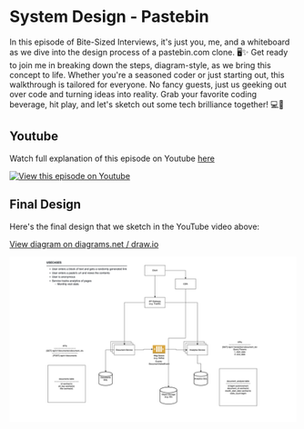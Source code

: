 System Design - Pastebin
========================
In this episode of Bite-Sized Interviews, it's just you, me, and
a whiteboard as we dive into the design process of a pastebin.com clone. 🖥️✨ 
Get ready to join me in breaking down the steps, diagram-style, as we bring
this concept to life. Whether you're a seasoned coder or just starting out, 
this walkthrough is tailored for everyone. No fancy guests, just us geeking 
out over code and turning ideas into reality. Grab your favorite coding 
beverage, hit play, and let's sketch out some tech brilliance together! 💻🎨

## Youtube
Watch full explanation of this episode on Youtube [here](https://www.youtube.com/watch?v=WjNdFldOoZA)

[![View this episode on Youtube](https://img.youtube.com/vi/WjNdFldOoZA/0.jpg)](https://www.youtube.com/watch?v=WjNdFldOoZA)

## Final Design
Here's the final design that we sketch in the YouTube video above:

[View diagram on diagrams.net / draw.io](https://viewer.diagrams.net/index.html?tags=%7B%7D&highlight=0000ff&edit=_blank&layers=1&nav=1&title=pastebin.drawio#R7Vtbc5s4FP41nm0e8IAAx36MHbe7s%2B02Hbfb7b5kZJCxaoFYIXzZX78SdxB27DYudrN5SNDR0YXv3HTQSc%2Bc%2BNs3DIbLd9RFpAd0d9sz73sAmLphij%2BSskspwLYyisewm9KMkjDD%2F6KMqGfUGLsoqjFySgnHYZ3o0CBADq%2FRIGN0U2dbUFJfNYQeUggzBxKV%2Bhm7fJlSh7Ze0n9F2FvmKxt61uPDnDkjREvo0k2FZE575oRRytMnfztBRKKX45KOe72nt9gYQwE%2FZoBraHS8gePP78MPi8CO%2FyajqQbSWdaQxNkL98CAiPnGLl6LR08%2B5qQFFStJqAllCfPgn5imDKaxACYYVkn1sVEIAwkC32XI5oxyUi1K5H4nGIxBuN0%2FyzwnfJpNJ3ez6SzvEK89bzILWrqqQk5fRCG3vPJlo6Cd6%2BfcsMaJl8B1%2FGDMafWlW2Ca061ECQdeitOcMhcxTZBFIx0UQtcV%2FRpBC54yAeQXvT5kHg40TsO0Tw%2B3zb455Zz6VTlk%2FZnEJZ1581emIXvARPw27eLR0m%2BKAYlQF9DHZJcOS1nE60A%2FTBXGtKRW7CKOfC3GSs%2BBMcijSHScNCigEmE9gkF0wqglImvEsQNPGAMZhmQ%2Fv9yBFiGGFwemCEOCCtiBjnz69VsROjC4lFTT%2FLK%2BOXRWHqNx4GoNDQB2KffG881%2B6yX4ZNU%2B2Z2cMtknIYf9tp0CFswj%2BUdEGsQiGVnlnIQ6K%2FGXShlytJVOEQaujNmI50xMUKgv9F9SA8QgR5KD4GBVWVNC8t0g7bPwPrClA7hIDEMoLP8X2YoZKfBbY7SRNL5M9V%2BMCCSiLxIvnGAV0GDn0%2FinAmGG2Bo76EgcOBN%2BKMUCkp1wx1Fue%2FIMWgBzLZFVP3TAeQYX%2BU5YzTLxO2scYZ7MB58wIkGU8CnEJzlBbbsgcYYibnKfCIIh9YUzukKT7MgolFlwjheYkAYJEuwFoplCPF4jJuMuucvIPnZduch4s8QczULoyBU3IvUStCREIXnY14tNyQnQdm%2FCYBRpiEjgEPURZxKxbIAm8rd0TJa8aaOsvSkzoYGV0ZaVLCgfB7PkyyvmLvMT8ZClKCekK6aSrtxTJ%2FZRciIv7KkhjjowbdBVJJVLwEn89PMAadh1HE2g4miAFhwH58LRUnC8q3iViwXSHl4akPZ1KuSggaPZNY6GraCEXA%2FNsiZlfEk9KnR0WlIbHq%2FkeUtlEErQ%2B4o432VflZIoWMM2XVMudBhIsS8aMwcdeIFB9m1KRDrED72o1S4ZhgjkeF3fyLPDDF4MzMMuYR5cp1e4bXgFq2uvcHulYWp0ae4VDK7c7ofH2v2oS7sfXqe%2BDvRLM3wDdKGvAi62%2B0uO79t580s2XdK439Zau14113oWPR8dqeeDLtU8v9T7XzqH%2FEBX0hmpTujhN0F4AznawF1xicTy7xevUN%2FrC4aPDKIFXt1cnoMyGwn0oHP%2FZCggvQwLyK%2FlnzSBTuMweKkO6mjxANBpANEVHzUhOEmPLt31iODXufPp5DBfandNt0tV%2FwHabV1D%2FDXUj6vvIk8QPsQoRvvD7%2B9wsYJq8KUxJzhAk6K%2BSYLqwmhZCDO%2FJXgL54g80AhzTKUZ5NctyjVCckejWkv1vmIJQ7m%2Bv%2FVkXVcfbiKz%2F0%2By%2F%2Fq9RQ%2BY96O7W0sOEqyuNOLGncZzGOHotmaEpgUUG7w1%2B7ZqhNbwXFJWc738G0%2BS6314q0gyvQTKq8jAYcQXhG6cJWS870IO5zBCe%2FzfOZxe4zO7rasub9ji8YZn83gtZ9pqYn3VYBc3aJeCNlCj8%2Fv5V%2Bl8BNScMlkxudeLzUzVhV2PLKymLFpuPIsKz6owCuLzS8PqJNpvMa8cZUXrS6WnDPWycYZID8CRkb5SSdtFngEUS5nc%2F6HIq%2FNDrN28yLe7PsMCNXxO10nslJUdTefSrIXJI%2B2fsrQDuclIBfXvr8IoRNBtHYZpgn5%2BcZcJ0GpJQoBuqgI8WyUGaP3MFKmyO7bUuCJte%2Fxm%2BrFniznF7l%2FDEIvfa0M%2BlkH%2FdaETaZ12phGPYtN5R71mupheHMMTdB8gg37Lho1%2BokciAj2KCNQS6oBkQIGbdf%2BsanfbvMWybFXnfmz1j3owOb%2FOueWp%2Ftt17rSq%2B9q2Ht7PntrXz6qBGmgcx8yWD78%2FWAUNRQUrghDnlTlp8RjfJnypVmIhJk%2FDr4IblSEyH1do9wQTxzwpo6%2FyNBTmqRNJFKZfHhZ4K8V7liOKVvyfVB7i2mTddkYpiM8vbPV4V9h8EooifB6hz7GHk1oReTDHgcNQWjvSZK55oINa4Mty2MdqVDvIntTMRo%2BOsGhe2c8F6k0zSlnDM6qNaJb%2Fr5f0Vf7t0Zz%2BBw%3D%3D)

![pastebin.png](pastebin.png)
